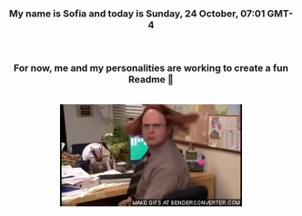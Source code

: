 


<div align="center">
<h3 >My name is Sofia and today is Sunday, 24 October, 07:01 GMT-4</h3><br>
<h3 >For now, me and my personalities are working to create a fun Readme 👋
</h3><br>
<img src='img/dwight.gif' alt='working...'/>
</div>
